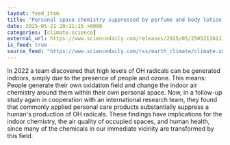 ```yaml
---
layout: feed_item
title: "Personal space chemistry suppressed by perfume and body lotion indoors"
date: 2025-05-21 20:11:15 +0000
categories: [climate-science]
external_url: https://www.sciencedaily.com/releases/2025/05/250521161115.htm
is_feed: true
source_feed: "https://www.sciencedaily.com/rss/earth_climate/climate.xml"
---
```


In 2022 a team discovered that high levels of OH radicals can be generated indoors, simply due to the presence of people and ozone. This means: People generate their own oxidation field and change the indoor air chemistry around them within their own personal space. Now, in a follow-up study again in cooperation with an international research team, they found that commonly applied personal care products substantially suppress a human's production of OH radicals. These findings have implications for the indoor chemistry, the air quality of occupied spaces, and human health, since many of the chemicals in our immediate vicinity are transformed by this field.
